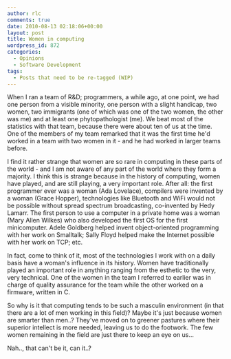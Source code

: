 ```yaml
---
author: rlc
comments: true
date: 2010-08-13 02:18:06+00:00
layout: post
title: Women in computing
wordpress_id: 872
categories:
  - Opinions
  - Software Development
tags:
  - Posts that need to be re-tagged (WIP)
---
```


When I ran a team of R&D; programmers, a while ago, at one point, we had one person from a visible minority, one person with a slight handicap, two women, two immigrants (one of which was one of the two women, the other was me) and at least one phytopathologist (me). We beat most of the statistics with that team, because there were about ten of us at the time. One of the members of my team remarked that it was the first time he'd worked in a team with two women in it - and he had worked in larger teams before.

<!--more-->

I find it rather strange that women are so rare in computing in these parts of the world - and I am not aware of any part of the world where they form a majority. I think this is strange because in the history of computing, women have played, and are still playing, a very important role. After all: the first programmer ever was a woman (Ada Lovelace), compilers were invented by a woman (Grace Hopper), technologies like Bluetooth and WiFi would not be possible without spread spectrum broadcasting, co-invented by Hedy Lamarr. The first person to use a computer in a private home was a woman (Mary Allen Wilkes) who also developed the first OS for the first minicomputer. Adele Goldberg helped invent object-oriented programming with her work on Smalltalk; Sally Floyd helped make the Internet possible with her work on TCP; etc.

In fact, come to think of it, most of the technologies I work with on a daily basis have a woman's influence in its history. Women have traditionally played an important role in anything ranging from the esthetic to the very, very technical. One of the women in the team I referred to earlier was in charge of quality assurance for the team while the other worked on a firmware, written in C.

So why is it that computing tends to be such a masculin environment (in that there are a lot of men working in this field)? Maybe it's just because women are smarter than men..? They've moved on to greener pastures where their superior intellect is more needed, leaving us to do the footwork. The few women remaining in the field are just there to keep an eye on us...

Nah.., that can't be it, can it..?
